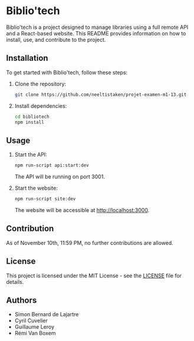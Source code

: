 # Biblio'tech

Biblio'tech is a project designed to manage libraries using a full remote API and a React-based website. This README provides information on how to install, use, and contribute to the project.

## Installation

To get started with Biblio'tech, follow these steps:

1. Clone the repository:

    ```bash
    git clone https://github.com/neeltistaken/projet-examen-m1-13.git
    ```

2. Install dependencies:

    ```bash
    cd bibliotech
    npm install
    ```

## Usage

1. Start the API:

    ```bash
    npm run-script api:start:dev
    ```

   The API will be running on port 3001.

2. Start the website:

    ```bash
    npm run-script site:dev
    ```

   The website will be accessible at [http://localhost:3000](http://localhost:3000).

## Contribution

As of November 10th, 11:59 PM, no further contributions are allowed.

## License

This project is licensed under the MIT License - see the [LICENSE](LICENSE) file for details.

## Authors

- Simon Bernard de Lajartre
- Cyril Cuvelier
- Guillaume Leroy
- Rémi Van Boxem
